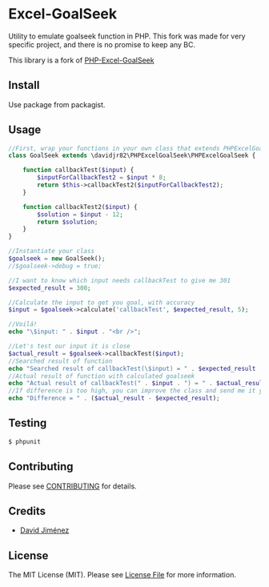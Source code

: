 # Excel-GoalSeek

Utility to emulate goalseek function in PHP. This fork was made for very specific project, and there is no promise to keep any BC. 

This library is a fork of [PHP-Excel-GoalSeek](https://github.com/juanjomip/PHP-Excel-GoalSeek)

## Install

Use package from packagist.

## Usage

``` php
//First, wrap your functions in your own class that extends PHPExcelGoalSeek
class GoalSeek extends \davidjr82\PHPExcelGoalSeek\PHPExcelGoalSeek {

    function callbackTest($input) {
        $inputForCallbackTest2 = $input * 8;
        return $this->callbackTest2($inputForCallbackTest2);
    }

    function callbackTest2($input) {
        $solution = $input - 12;
        return $solution;
    }
}

//Instantiate your class
$goalseek = new GoalSeek();
//$goalseek->debug = true;

//I want to know which input needs callbackTest to give me 301
$expected_result = 300;

//Calculate the input to get you goal, with accuracy
$input = $goalseek->calculate('callbackTest', $expected_result, 5);

//Voilá!
echo "\$input: " . $input . "<br />";

//Let's test our input it is close
$actual_result = $goalseek->callbackTest($input);
//Searched result of function
echo "Searched result of callbackTest(\$input) = " . $expected_result . "<br />";
//Actual result of function with calculated goalseek
echo "Actual result of callbackTest(" . $input . ") = " . $actual_result . "<br />";
//If difference is too high, you can improve the class and send me it your modifications ;)
echo "Difference = " . ($actual_result - $expected_result);
```

## Testing

``` bash
$ phpunit
```

## Contributing

Please see [CONTRIBUTING](CONTRIBUTING.md) for details.

## Credits

- [David Jiménez](https://github.com/davidjr82)

## License

The MIT License (MIT). Please see [License File](LICENSE.md) for more information.

